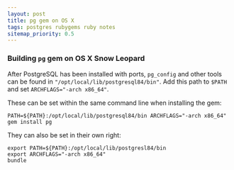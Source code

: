 ```yaml
---
layout: post
title: pg gem on OS X
tags: postgres rubygems ruby notes
sitemap_priority: 0.5
---
```

### Building `pg` gem on OS X Snow Leopard

After PostgreSQL has been installed with ports, `pg_config` and other tools
can be found in `"/opt/local/lib/postgresql84/bin"`.  Add this path to
`$PATH` and set `ARCHFLAGS="-arch x86_64"`.

These can be set within the same command line when installing the gem:

    PATH=${PATH}:/opt/local/lib/postgresql84/bin ARCHFLAGS="-arch x86_64" gem install pg

They can also be set in their own right:

    export PATH=${PATH}:/opt/local/lib/postgresl84/bin
    export ARCHFLAGS="-arch x86_64"
    bundle
